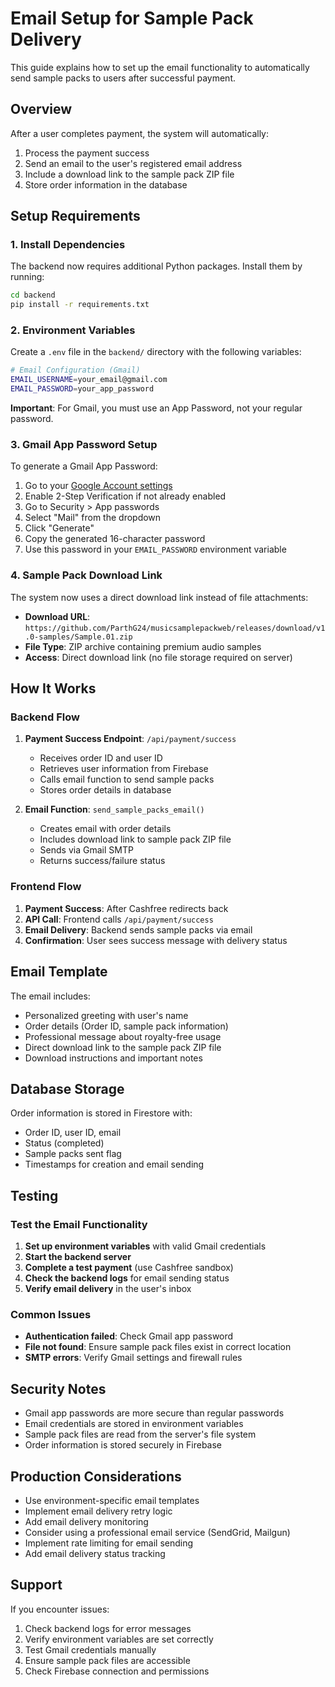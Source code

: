 # Email Setup for Sample Pack Delivery

This guide explains how to set up the email functionality to automatically send sample packs to users after successful payment.

## Overview

After a user completes payment, the system will automatically:
1. Process the payment success
2. Send an email to the user's registered email address
3. Include a download link to the sample pack ZIP file
4. Store order information in the database

## Setup Requirements

### 1. Install Dependencies

The backend now requires additional Python packages. Install them by running:

```bash
cd backend
pip install -r requirements.txt
```

### 2. Environment Variables

Create a `.env` file in the `backend/` directory with the following variables:

```bash
# Email Configuration (Gmail)
EMAIL_USERNAME=your_email@gmail.com
EMAIL_PASSWORD=your_app_password
```

**Important**: For Gmail, you must use an App Password, not your regular password.

### 3. Gmail App Password Setup

To generate a Gmail App Password:

1. Go to your [Google Account settings](https://myaccount.google.com/)
2. Enable 2-Step Verification if not already enabled
3. Go to Security > App passwords
4. Select "Mail" from the dropdown
5. Click "Generate"
6. Copy the generated 16-character password
7. Use this password in your `EMAIL_PASSWORD` environment variable

### 4. Sample Pack Download Link

The system now uses a direct download link instead of file attachments:
- **Download URL**: `https://github.com/ParthG24/musicsamplepackweb/releases/download/v1.0-samples/Sample.01.zip`
- **File Type**: ZIP archive containing premium audio samples
- **Access**: Direct download link (no file storage required on server)

## How It Works

### Backend Flow

1. **Payment Success Endpoint**: `/api/payment/success`
   - Receives order ID and user ID
   - Retrieves user information from Firebase
   - Calls email function to send sample packs
   - Stores order details in database

2. **Email Function**: `send_sample_packs_email()`
   - Creates email with order details
   - Includes download link to sample pack ZIP file
   - Sends via Gmail SMTP
   - Returns success/failure status

### Frontend Flow

1. **Payment Success**: After Cashfree redirects back
2. **API Call**: Frontend calls `/api/payment/success`
3. **Email Delivery**: Backend sends sample packs via email
4. **Confirmation**: User sees success message with delivery status

## Email Template

The email includes:
- Personalized greeting with user's name
- Order details (Order ID, sample pack information)
- Professional message about royalty-free usage
- Direct download link to the sample pack ZIP file
- Download instructions and important notes

## Database Storage

Order information is stored in Firestore with:
- Order ID, user ID, email
- Status (completed)
- Sample packs sent flag
- Timestamps for creation and email sending

## Testing

### Test the Email Functionality

1. **Set up environment variables** with valid Gmail credentials
2. **Start the backend server**
3. **Complete a test payment** (use Cashfree sandbox)
4. **Check the backend logs** for email sending status
5. **Verify email delivery** in the user's inbox

### Common Issues

- **Authentication failed**: Check Gmail app password
- **File not found**: Ensure sample pack files exist in correct location
- **SMTP errors**: Verify Gmail settings and firewall rules

## Security Notes

- Gmail app passwords are more secure than regular passwords
- Email credentials are stored in environment variables
- Sample pack files are read from the server's file system
- Order information is stored securely in Firebase

## Production Considerations

- Use environment-specific email templates
- Implement email delivery retry logic
- Add email delivery monitoring
- Consider using a professional email service (SendGrid, Mailgun)
- Implement rate limiting for email sending
- Add email delivery status tracking

## Support

If you encounter issues:
1. Check backend logs for error messages
2. Verify environment variables are set correctly
3. Test Gmail credentials manually
4. Ensure sample pack files are accessible
5. Check Firebase connection and permissions
